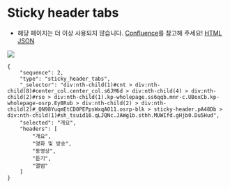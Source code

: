 # Sticky header tabs
- 해당 페이지는 더 이상 사용되지 않습니다. [Confluence](https://ascentkorea.atlassian.net/wiki/spaces/CJHZ/pages/397606925/Features)를 참고해 주세요!
[HTML](https://ascentkorea-docs.github.io/mobile/features/sticky\_header\_tabs/sample.html) [JSON](https://ascentkorea-docs.github.io/mobile/features/sticky\_header\_tabs/sample.json)

![](https://lh5.googleusercontent.com/R54vsDBkGSUGVVkHscuftiVGyjitinDNO00Iq\_lM0-0ZYkFzkai6ZeSeZH9L-C0FLvJf1A2C9oeF5X0p4IOvPG9pO8JLXzRbtzI1NtzHdJf3n2d4dUwAFiY1VVx\_GMSbjvkXDbE)

```
{
    "sequence": 2,
    "type": "sticky_header_tabs",
    "_selector": "div:nth-child(1)#cnt > div:nth-child(8)#center_col.center_col.s6JM6d > div:nth-child(4) > div:nth-child(2)#rso > div:nth-child(1).kp-wholepage.ss6qqb.mnr-c.UBoxCb.kp-wholepage-osrp.EyBRub > div:nth-child(2) > div:nth-child(2)#_QN98YuqmEtCD0PEPpsWxqA011.osrp-blk > sticky-header.pA48Db > div:nth-child(1)#sh_tsuid16.qLJQNc.JAWg1b.sthh.MUWIfd.gHjb0.Du5Hud",
    "selected": "개요",
    "headers": [
        "개요",
        "영화 및 방송",
        "동영상",
        "듣기",
        "앨범"
    ]
}
```
